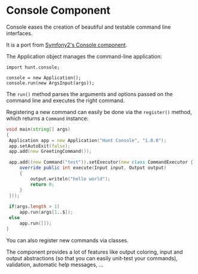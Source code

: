 Console Component
=================

Console eases the creation of beautiful and testable command line interfaces.

It is a port from [Symfony2's Console component](https://github.com/symfony/Console).

The Application object manages the command-line application:

    import hunt.console;

    console = new Application();
    console.run(new ArgsInput(args));

The ``run()`` method parses the arguments and options passed on the command
line and executes the right command.

Registering a new command can easily be done via the ``register()`` method,
which returns a ``Command`` instance:

   ```D
void main(string[] args)
{
	Application app = new Application("Hunt Console", "1.0.0");
	app.setAutoExit(false);
	app.add(new GreetingCommand());

	app.add((new Command("test")).setExecutor(new class CommandExecutor {
		override public int execute(Input input, Output output)
		{
			output.writeln("hello world");
			return 0;
		}
	}));
	
	if(args.length > 1)
		app.run(args[1..$]);
	else
		app.run([]);
}
   ```

You can also register new commands via classes.

The component provides a lot of features like output coloring, input and
output abstractions (so that you can easily unit-test your commands),
validation, automatic help messages, ...
